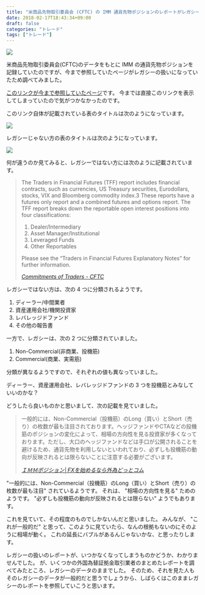 ```yaml
---
title: "米商品先物取引委員会 (CFTC) の IMM 通貨先物ポジションのレポートがレガシーになっていた"
date: 2018-02-17T18:43:34+09:00
draft: false
categories: "トレード"
tags: ["トレード"]
---
```


![](/img/94-01.png)

米商品先物取引委員会(CFTC)のデータをもとに IMM の通貨先物ポジションを記録していたのですが、今まで参照していたページがレガシーの扱いになっていたため調べてみました。

<!--more-->

[このリンクが今まで参照していたページ](http://www.cftc.gov/dea/futures/deacmelf.htm)です。
今までは直接このリンクを表示してしまっていたので気がつかなかったのです。

このリンク自体が記載されている表のタイトルは次のようになっています。

![](/img/94-02.png)

<!-- [Commitments of Traders - CFTC](http://www.cftc.gov/MarketReports/CommitmentsofTraders/index.htm) -->

レガシーじゃない方の表のタイトルは次のようになっています。

![](/img/94-03.png)

<!-- [Commitments of Traders - CFTC](http://www.cftc.gov/MarketReports/CommitmentsofTraders/index.htm)-->

何が違うのか見てみると、レガシーではない方には次のように記載されています。

> The Traders in Financial Futures (TFF) report includes financial contracts, such as currencies, US Treasury securities, Eurodollars, stocks, VIX and Bloomberg commodity index.3 These reports have a futures only report and a combined futures and options report. The TFF report breaks down the reportable open interest positions into four classifications:
>
> 1. Dealer/Intermediary
> 2. Asset Manager/Institutional
> 3. Leveraged Funds
> 4. Other Reportables
>
> Please see the “Traders in Financial Futures Explanatory Notes” for further information.
>
> <cite>[Commitments of Traders - CFTC](http://www.cftc.gov/MarketReports/CommitmentsofTraders/index.htm)</cite>

レガシーではない方は、次の 4 つに分類されるようです。

1. ディーラー/中間業者
2. 資産運用会社/機関投資家
3. レバレッジドファンド
4. その他の報告書

一方で、レガシーは、次の 2 つに分類されていました。

1. Non-Commercial(非商業、投機筋)
1. Commercial(商業、実需筋)

分類が異なるようですので、それぞれの値も異なっていました。

ディーラー、資産運用会社、レバレッジドファンドの 3 つを投機筋とみなしていいのかな？

どうしたら良いものかと思いまして、次の記載を見ていました。

> 一般的には、Non-Commercial（投機筋）のLong（買い）とShort（売り）の枚数が最も注目されております。ヘッジファンドやCTAなどの投機筋のポジションの変化によって、相場の方向性を見る投資家が多くなっております。ただし、大口のヘッジファンドなどは手口が公開されることを避けるため、通貨先物を利用しないといわれており、必ずしも投機筋の動向が反映されるとは限らないことに注意する必要がございます。
>
> <cite>[ＩＭＭポジション│FXを始めるなら外為どっとコム](http://www.gaitame.com/market/imm.html)</cite>

"一般的には、Non-Commercial（投機筋）のLong（買い）とShort（売り）の枚数が最も注目" されているようです。
それは、 "相場の方向性を見る" ためのようです。
"必ずしも投機筋の動向が反映されるとは限らない" ようでもあります。

これを見ていて、その程度のものでしかないんだと思いました。
みんなが、 "これが一般的だ" と思って、このように見ていたら、なんの根拠もないのにそのように相場が動く。
これの延長にバブルがあるんじゃないかな、と思ったりします。

レガシーの扱いのレポートが、いつかなくなってしまうものかどうか、わかりませんでした。
が、いくつかの外国為替証拠金取引業者のまとめたレポートを調べてみたところ、レガシーのデータのままでした。
そのため、それを見た人もそのレガシーのデータが一般的だと思うでしょうから、しばらくはこのままレガシーのレポートを参照していこうと思います。
